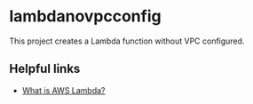 # lambdanovpcconfig

This project creates a Lambda function without VPC configured.

## Helpful links

- [What is AWS Lambda?][1]

[1]: https://docs.aws.amazon.com/lambda/latest/dg/welcome.html